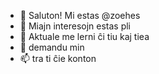 - 👋 Saluton! Mi estas @zoehes
- 👀 Miajn interesojn estas pli 
- 🌱 Aktuale me lerni ĉi tiu kaj tiea
- 💞️ demandu min
- 📫 tra ti ĉie konton

<!---
zoehes/zoehes is a ✨ special ✨ repository because its `README.md` (this file) appears on your GitHub profile.
You can click the Preview link to take a look at your changes.
--->
